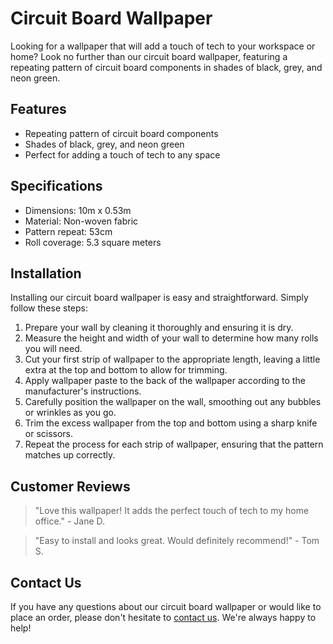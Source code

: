 <!--
Write me markdown content of website with wallpaper:

"A wallpaper with a repeating pattern of circuit board components, in shades of black, grey, and neon green."

The header of the page should not be copy of the text but rather a real content of the website which is using this wallpaper.

- Feel free to use structure like headings, bullets, numbering, blockquotes, paragraphs, horizontal lines, etc.
- You can use formatting like bold or _italic_
- You can include UTF-8 emojis
- Links should be only #hash anchors (and you can refer to the document itself)
- Do not include images
-->

<!--font:"Open Sans"-->

# Circuit Board Wallpaper

Looking for a wallpaper that will add a touch of tech to your workspace or home? Look no further than our circuit board wallpaper, featuring a repeating pattern of circuit board components in shades of black, grey, and neon green.

## Features

- Repeating pattern of circuit board components
- Shades of black, grey, and neon green
- Perfect for adding a touch of tech to any space

## Specifications

- Dimensions: 10m x 0.53m
- Material: Non-woven fabric
- Pattern repeat: 53cm
- Roll coverage: 5.3 square meters

## Installation

Installing our circuit board wallpaper is easy and straightforward. Simply follow these steps:

1. Prepare your wall by cleaning it thoroughly and ensuring it is dry.
2. Measure the height and width of your wall to determine how many rolls you will need.
3. Cut your first strip of wallpaper to the appropriate length, leaving a little extra at the top and bottom to allow for trimming.
4. Apply wallpaper paste to the back of the wallpaper according to the manufacturer's instructions.
5. Carefully position the wallpaper on the wall, smoothing out any bubbles or wrinkles as you go.
6. Trim the excess wallpaper from the top and bottom using a sharp knife or scissors.
7. Repeat the process for each strip of wallpaper, ensuring that the pattern matches up correctly.

## Customer Reviews

> "Love this wallpaper! It adds the perfect touch of tech to my home office." - Jane D.

> "Easy to install and looks great. Would definitely recommend!" - Tom S.

## Contact Us

If you have any questions about our circuit board wallpaper or would like to place an order, please don't hesitate to [contact us](#contact). We're always happy to help!
